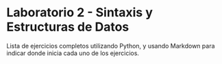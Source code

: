 # Laboratorio 2 - Sintaxis y Estructuras de Datos
Lista de ejercicios completos utilizando Python, y usando Markdown para indicar donde inicia cada uno de los ejercicios.
